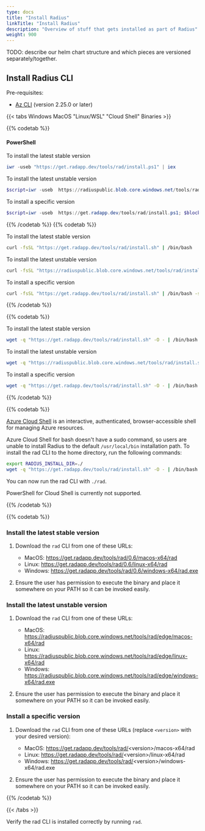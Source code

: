 ```yaml
---
type: docs
title: "Install Radius"
linkTitle: "Install Radius"
description: "Overview of stuff that gets installed as part of Radius"
weight: 900
---
```


TODO: describe our helm chart structure and which pieces are versioned separately/together. 


## Install Radius CLI

Pre-requisites:
- [Az CLI](https://docs.microsoft.com/en-us/cli/azure/install-azure-cli) (version 2.25.0 or later)


{{< tabs Windows MacOS "Linux/WSL" "Cloud Shell" Binaries >}}

{{% codetab %}}

#### PowerShell

To install the latest stable version

```powershell
iwr -useb "https://get.radapp.dev/tools/rad/install.ps1" | iex
```

To install the latest unstable version

```powershell
$script=iwr -useb  https://radiuspublic.blob.core.windows.net/tools/rad/install.ps1; $block=[ScriptBlock]::Create($script); invoke-command -ScriptBlock $block -ArgumentList edge
```

To install a specific version

```powershell
$script=iwr -useb  https://get.radapp.dev/tools/rad/install.ps1; $block=[ScriptBlock]::Create($script); invoke-command -ScriptBlock $block -ArgumentList <Version>
```

{{% /codetab %}}
{{% codetab %}}

To install the latest stable version

```bash
curl -fsSL "https://get.radapp.dev/tools/rad/install.sh" | /bin/bash
```

To install the latest unstable version

```bash
curl -fsSL "https://radiuspublic.blob.core.windows.net/tools/rad/install.sh" | /bin/bash -s edge
```

To install a specific version

```bash
curl -fsSL "https://get.radapp.dev/tools/rad/install.sh" | /bin/bash -s <Version>
```

{{% /codetab %}}

{{% codetab %}}

To install the latest stable version

```bash
wget -q "https://get.radapp.dev/tools/rad/install.sh" -O - | /bin/bash
```

To install the latest unstable version

```bash
wget -q "https://radiuspublic.blob.core.windows.net/tools/rad/install.sh" -O - | /bin/bash -s edge
```

To install a specific version

```bash
wget -q "https://get.radapp.dev/tools/rad/install.sh" -O - | /bin/bash -s <Version>
```

{{% /codetab %}}

{{% codetab %}}

[Azure Cloud Shell](https://docs.microsoft.com/en-us/azure/cloud-shell/overview) is an interactive, authenticated, browser-accessible shell for managing Azure resources.

Azure Cloud Shell for bash doesn't have a sudo command, so users are unable to install Radius to the default `/usr/local/bin` installation path. To install the rad CLI to the home directory, run the following commands:

```bash
export RADIUS_INSTALL_DIR=./
wget -q "https://get.radapp.dev/tools/rad/install.sh" -O - | /bin/bash
```

You can now run the rad CLI with `./rad`.

PowerShell for Cloud Shell is currently not supported.

{{% /codetab %}}

{{% codetab %}}

### Install the latest stable version

1. Download the `rad` CLI from one of these URLs:

   - MacOS: https://get.radapp.dev/tools/rad/0.6/macos-x64/rad
   - Linux: https://get.radapp.dev/tools/rad/0.6/linux-x64/rad
   - Windows: https://get.radapp.dev/tools/rad/0.6/windows-x64/rad.exe

1. Ensure the user has permission to execute the binary and place it somewhere on your PATH so it can be invoked easily.

### Install the latest unstable version

1. Download the `rad` CLI from one of these URLs:

   - MacOS: https://radiuspublic.blob.core.windows.net/tools/rad/edge/macos-x64/rad
   - Linux: https://radiuspublic.blob.core.windows.net/tools/rad/edge/linux-x64/rad
   - Windows: https://radiuspublic.blob.core.windows.net/tools/rad/edge/windows-x64/rad.exe

1. Ensure the user has permission to execute the binary and place it somewhere on your PATH so it can be invoked easily.

### Install a specific version

1. Download the `rad` CLI from one of these URLs (replace `<version>` with your desired version):

   - MacOS: https://get.radapp.dev/tools/rad/<version\>/macos-x64/rad
   - Linux: https://get.radapp.dev/tools/rad/<version\>/linux-x64/rad
   - Windows: https://get.radapp.dev/tools/rad/<version\>/windows-x64/rad.exe

2. Ensure the user has permission to execute the binary and place it somewhere on your PATH so it can be invoked easily.

{{% /codetab %}}

{{< /tabs >}}

Verify the rad CLI is installed correctly by running `rad`. 
